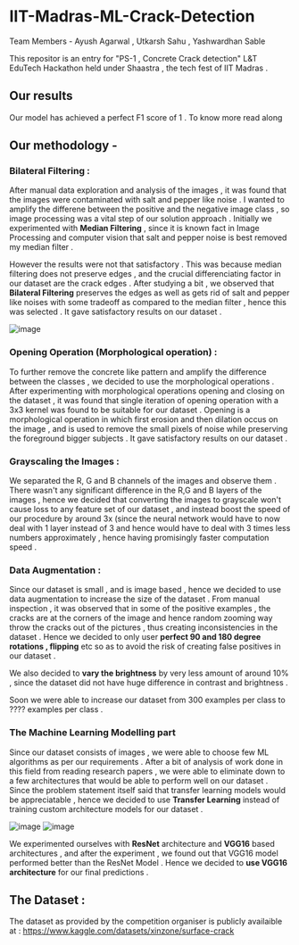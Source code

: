 # IIT-Madras-ML-Crack-Detection

Team Members - Ayush Agarwal , Utkarsh Sahu , Yashwardhan Sable 

This repositor is an entry for "PS-1 , Concrete Crack detection"  L&T EduTech Hackathon held under Shaastra , the tech fest of IIT Madras .

## Our results 

Our model has achieved a perfect F1 score of 1 . To know more read along 

## Our methodology - 

### Bilateral Filtering : 
After manual data exploration and analysis of the images , it was found that the images were contaminated with salt and pepper like noise . I wanted to amplify the differene between the positive and the negative image class , so image processing was a vital step of our solution approach . Initially we experimented with __Median Filtering__ , since it is known fact in Image Processing and computer vision that salt and pepper noise is best removed my median filter . 

However the results were not that satisfactory . This was because median filtering does not preserve edges , and the crucial differenciating factor in our dataset are the crack edges . After studying a bit , we observed that __Bilateral Filtering__ preserves the edges as well as gets rid of salt and pepper like noises with some tradeoff as compared to the median filter , hence this was selected . It gave satisfactory results on our dataset . 

![image](https://user-images.githubusercontent.com/86561124/212848270-09c036ab-bb05-4093-a25d-fa4fb6ef8e11.png)


### Opening Operation (Morphological operation) : 

To further remove the concrete like pattern and amplify the difference between the classes , we decided to use the morphological operations . After experimenting with morphological operations opening and closing on the dataset , it was found that single iteration of opening operation with a 3x3 kernel was found to be suitable for our dataset . Opening is a morphological operation in which first erosion and then dilation occus on the image , and is used to remove the small pixels of noise while preserving the foreground bigger subjects . It gave satisfactory results on our dataset .

### Grayscaling the Images :

We separated the R, G and B channels of the images and observe them . There wasn't any significant difference in the R,G and B layers of the images , hence we decided that converting the images to grayscale won't cause loss to any feature set of our dataset , and instead boost the speed of our procedure by around 3x (since the neural network would have to now deal with 1 layer instead of 3 and hence would have to deal with 3 times less numbers approximately , hence having promisingly faster computation speed . 

### Data Augmentation :

Since our dataset is small , and is image based , hence we decided to use data augmentation to increase the size of the dataset . From manual inspection , it was observed that in some of the positive examples , the cracks are at the corners of the image and hence random zooming way throw the cracks out of the pictures , thus creating inconsistencies in the dataset . Hence we decided to only user __perfect 90 and 180 degree rotations , flipping__ etc so as to avoid the risk of creating false positives in our dataset . 

We also decided to __vary the brightness__ by very less amount of around 10% , since the dataset did not have huge difference in contrast and brightness . 

Soon we were able to increase our dataset from 300 examples per class to ???? examples per class . 

### The Machine Learning Modelling part 

Since our dataset consists of images , we were able to choose few ML algorithms as per our requirements . After a bit of analysis of work done in this field from reading research papers , we were able to eliminate down to a few architectures that would be able to perform well on our dataset . Since the problem statement itself said that transfer learning models would be appreciatable , hence we decided to use __Transfer Learning__ instead of training custom architecture models for our dataset . 

![image](https://user-images.githubusercontent.com/86561124/212847014-ba8d53bb-3237-4005-9d4d-74619bf87133.png)
![image](https://user-images.githubusercontent.com/86561124/212847083-aeee27c1-64d3-4f33-a18a-2dbe2f7f15e8.png)



We experimented ourselves with __ResNet__ architecture and __VGG16__ based architectures , and after the experiment , we found out that VGG16 model performed better than the ResNet Model . Hence we decided to __use VGG16 architecture__ for our final predictions . 

## The Dataset :

The dataset as provided by the competition organiser is publicly availaible at : https://www.kaggle.com/datasets/xinzone/surface-crack




